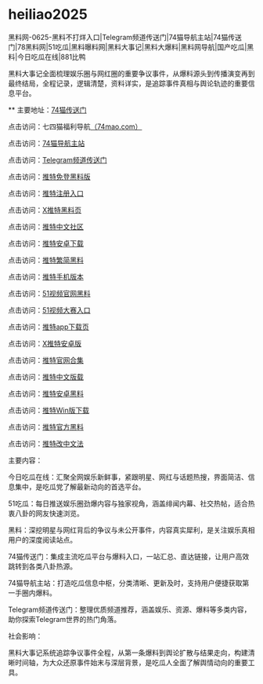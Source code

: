 # heiliao2025
黑料网-0625-黑料不打烊入口|Telegram频道传送门|74猫导航主站|74猫传送门|78黑料网|51吃瓜|黑料曝料网|黑料大事记|黑料大爆料|黑料网导航|国产吃瓜|黑料|今日吃瓜在线|881比鸭

黑料大事记全面梳理娱乐圈与网红圈的重要争议事件，从爆料源头到传播演变再到最终结局，全程记录，逻辑清楚，资料详实，是追踪事件真相与舆论轨迹的重要信息平台。

** 主要地址：<a href="https://74mao.com/">74猫传送门</a>

点击访问：七四猫福利导航<a href="https://74mao.com/">（74mao.com）</a>

点击访问：<a href="https://74mao.com/">74猫导航主站</a>

点击访问：<a href="https://74mao.com/">Telegram频道传送门</a>

点击访问：<a href="https://tt-08.pages.dev/">推特免登黑料版</a>  

点击访问：<a href="https://tt-09.pages.dev/">推特注册入口</a>  

点击访问：<a href="https://tt-10.pages.dev/">X推特黑料页</a>  

点击访问：<a href="https://tt-11.pages.dev/">推特中文社区</a>  

点击访问：<a href="https://tt-12.pages.dev/">推特安卓下载</a>  

点击访问：<a href="https://tt-13.pages.dev/">推特繁简黑料</a>  

点击访问：<a href="https://tt-14.pages.dev/">推特手机版本</a>  

点击访问：<a href="https://hj-821.pages.dev/">51视频官网黑料</a>  

点击访问：<a href="https://hj-822.pages.dev/">51视频大赛入口</a>  

点击访问：<a href="https://tt-16.pages.dev/">推特app下载页</a>  

点击访问：<a href="https://tt-17.pages.dev/">X推特安卓版</a>  

点击访问：<a href="https://tt-18.pages.dev/">推特官网合集</a>  

点击访问：<a href="https://tt-19.pages.dev/">推特中文版载</a>  

点击访问：<a href="https://tt-20.pages.dev/">推特安卓黑料</a>  

点击访问：<a href="https://tt-21.pages.dev/">推特Win版下载</a>  

点击访问：<a href="https://tt-22.pages.dev/">推特官方黑料</a>  

点击访问：<a href="https://tt-23.pages.dev/">推特改中文法</a>  

主要内容：

今日吃瓜在线：汇聚全网娱乐新鲜事，紧跟明星、网红与话题热搜，界面简洁、信息集中，是吃瓜党了解最新动向的首选平台。

51吃瓜：每日推送娱乐圈劲爆内容与独家视角，涵盖绯闻内幕、社交热帖，适合热衷八卦的网友快速浏览。

黑料：深挖明星与网红背后的争议与未公开事件，内容真实犀利，是关注娱乐真相用户的深度阅读站点。

74猫传送门：集成主流吃瓜平台与爆料入口，一站汇总、直达链接，让用户高效跳转到各类八卦热源。

74猫导航主站：打造吃瓜信息中枢，分类清晰、更新及时，支持用户便捷获取第一手圈内爆料。

Telegram频道传送门：整理优质频道推荐，涵盖娱乐、资源、爆料等多类内容，助你探索Telegram世界的热门角落。

社会影响：

黑料大事记系统追踪争议事件全程，从第一条爆料到舆论扩散与结果走向，构建清晰时间轴，为大众还原事件始末与深层背景，是吃瓜人全面了解舆情动向的重要工具。
<span style="display:none;">[Canonical link](https://github.com/vivivi20250625/viv4）</span>
